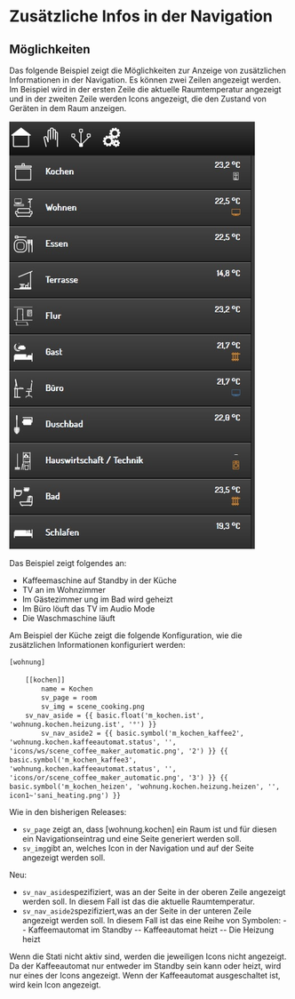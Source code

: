 # Zusätzliche Infos in der Navigation

## Möglichkeiten

Das folgende Beispiel zeigt die Möglichkeiten zur Anzeige von zusätzlichen Informationen in der Navigation. Es können zwei Zeilen angezeigt werden. Im Beispiel wird in der ersten Zeile die aktuelle Raumtemperatur angezeigt und in der zweiten Zeile werden Icons angezeigt, die den Zustand von Geräten in dem Raum anzeigen.

![Navigation Zusatzinfos](assets/navigation.jpg)

Das Beispiel zeigt folgendes an: 
- Kaffeemaschine auf Standby in der Küche
- TV an im Wohnzimmer
- Im Gästezimmer ung im Bad wird geheizt
- Im Büro löuft das TV im Audio Mode
- Die Waschmaschine läuft

Am Beispiel der Küche zeigt die folgende Konfiguration, wie die zusätzlichen Informationen konfiguriert werden:

```
[wohnung]

    [[kochen]]
        name = Kochen
        sv_page = room
        sv_img = scene_cooking.png
	sv_nav_aside = {{ basic.float('m_kochen.ist', 'wohnung.kochen.heizung.ist', '°') }}
        sv_nav_aside2 = {{ basic.symbol('m_kochen_kaffee2', 'wohnung.kochen.kaffeeautomat.status', '', 'icons/ws/scene_coffee_maker_automatic.png', '2') }} {{ basic.symbol('m_kochen_kaffee3', 'wohnung.kochen.kaffeeautomat.status', '', 'icons/or/scene_coffee_maker_automatic.png', '3') }} {{ basic.symbol('m_kochen_heizen', 'wohnung.kochen.heizung.heizen', '', icon1~'sani_heating.png') }}
```

Wie in den bisherigen Releases:
- ``sv_page`` zeigt an, dass [wohnung.kochen] ein Raum ist und für diesen ein Navigationseintrag und eine Seite generiert werden soll.
- ``sv_img``gibt an, welches Icon in der Navigation und auf der Seite angezeigt werden soll.

Neu:
- ``sv_nav_aside``spezifiziert, was an der Seite in der oberen Zeile angezeigt werden soll. In diesem Fall ist das die aktuelle Raumtemperatur.
- ``sv_nav_aside2``spezifiziert,was an der Seite in der unteren Zeile angezeigt werden soll. In diesem Fall ist das eine Reihe von Symbolen:
-- Kaffeemautomat im Standby
-- Kaffeeautomat heizt
-- Die Heizung heizt

Wenn die Stati nicht aktiv sind, werden die jeweiligen Icons nicht angezeigt. Da der Kaffeeautomat nur entweder im Standby sein kann oder heizt, wird nur eines der Icons angezeigt. Wenn der Kaffeeautomat ausgeschaltet ist, wird kein Icon angezeigt.

